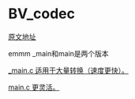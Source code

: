 # BV_codec

[原文地址](https://www.zhihu.com/question/381784377/answer/1099438784)

emmm _main和main是两个版本

[_main.c 适用于大量转换（速度更快）。](_main.c)

[main.c 更灵活。](main.c) 
